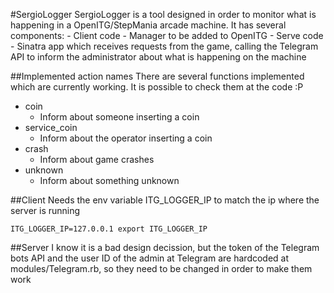#SergioLogger
SergioLogger is a tool designed in order to monitor what is happening in a OpenITG/StepMania arcade machine.
It has several components:
	- Client code
		- Manager to be added to OpenITG
	- Serve code
		- Sinatra app which receives requests from the game, calling the Telegram API to inform the administrator about what is happening on the machine

##Implemented action names
There are several functions implemented which are currently working. It is possible to check them at the code :P
- coin
	- Inform about someone inserting a coin
- service_coin
	- Inform about the operator inserting a coin
- crash
	- Inform about game crashes
- unknown
	- Inform about something unknown



##Client 
Needs the env variable ITG_LOGGER_IP to match the ip where the server is running

`
	ITG_LOGGER_IP=127.0.0.1
	export ITG_LOGGER_IP
`

##Server 
I know it is a bad design decission, but the token of the Telegram bots API and the user ID of the admin at Telegram are hardcoded at modules/Telegram.rb, so they need to be changed in order to make them work
